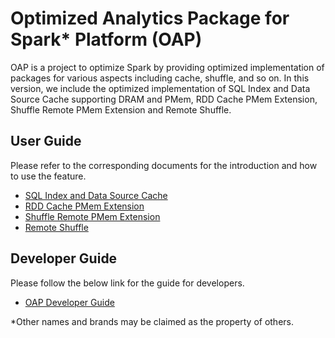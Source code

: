 # Optimized Analytics Package for Spark\* Platform (OAP)

OAP is a project to optimize Spark by providing optimized implementation of packages for various aspects including cache, shuffle, and so on. In this version, we include the optimized implementation of SQL Index and Data Source Cache supporting DRAM and PMem, RDD Cache PMem Extension, Shuffle Remote PMem Extension and Remote Shuffle.

## User Guide
Please refer to the corresponding documents for the introduction and how to use the feature.

* [SQL Index and Data Source Cache](./oap-cache/oap/README.md)
* [RDD Cache PMem Extension](./oap-spark/README.md)
* [Shuffle Remote PMem Extension](./oap-shuffle/RPMem-shuffle/README.md)
* [Remote Shuffle](./oap-shuffle/remote-shuffle/README.md)

## Developer Guide
Please follow the below link for the guide for developers.
* [OAP Developer Guide](./docs/Developer-Guide.md)

\*Other names and brands may be claimed as the property of others.
